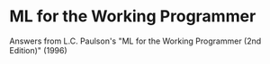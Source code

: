 # ML for the Working Programmer
Answers from L.C. Paulson's "ML for the Working Programmer (2nd Edition)" (1996)
